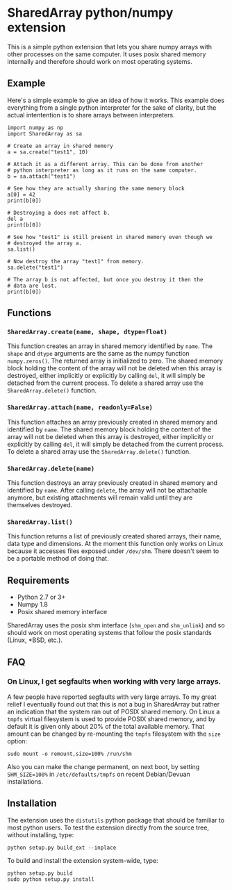 SharedArray python/numpy extension
==================================

This is a simple python extension that lets you share numpy arrays
with other processes on the same computer.  It uses posix shared
memory internally and therefore should work on most operating systems.

Example
-------

Here's a simple example to give an idea of how it works. This example
does everything from a single python interpreter for the sake of
clarity, but the actual intentention is to share arrays between
interpreters.

	import numpy as np
	import SharedArray as sa

	# Create an array in shared memory
	a = sa.create("test1", 10)

	# Attach it as a different array. This can be done from another
	# python interpreter as long as it runs on the same computer.
	b = sa.attach("test1")

	# See how they are actually sharing the same memory block
	a[0] = 42
	print(b[0])

	# Destroying a does not affect b.
	del a
	print(b[0])

	# See how "test1" is still present in shared memory even though we
	# destroyed the array a.
	sa.list()

	# Now destroy the array "test1" from memory.
	sa.delete("test1")

	# The array b is not affected, but once you destroy it then the
	# data are lost.
	print(b[0])

Functions
---------

### `SharedArray.create(name, shape, dtype=float)`

This function creates an array in shared memory identified by `name`.
The `shape` and `dtype` arguments are the same as the numpy function
`numpy.zeros()`.  The returned array is initialized to zero.  The
shared memory block holding the content of the array will not be
deleted when this array is destroyed, either implicitly or explicitly
by calling `del`, it will simply be detached from the current process.
To delete a shared array use the `SharedArray.delete()` function.

### `SharedArray.attach(name, readonly=False)`

This function attaches an array previously created in shared memory
and identified by `name`.  The shared memory block holding the content
of the array will not be deleted when this array is destroyed, either
implicitly or explicitly by calling `del`, it will simply be detached
from the current process.  To delete a shared array use the
`SharedArray.delete()` function.

### `SharedArray.delete(name)`

This function destroys an array previously created in shared memory
and identified by `name`.  After calling `delete`, the array will not
be attachable anymore, but existing attachments will remain valid
until they are themselves destroyed.

### `SharedArray.list()`

This function returns a list of previously created shared arrays,
their name, data type and dimensions.  At the moment this function
only works on Linux because it accesses files exposed under
`/dev/shm`.  There doesn't seem to be a portable method of doing that.

Requirements
------------

* Python 2.7 or 3+
* Numpy 1.8
* Posix shared memory interface

SharedArray uses the posix shm interface (`shm_open` and `shm_unlink`)
and so should work on most operating systems that follow the posix
standards (Linux, *BSD, etc.).

FAQ
---

### On Linux, I get segfaults when working with very large arrays.

A few people have reported segfaults with very large arrays. To my
great relief I eventually found out that this is not a bug in
SharedArray but rather an indication that the system ran out of POSIX
shared memory. On Linux a `tmpfs` virtual filesystem is used to
provide POSIX shared memory, and by default it is given only about 20%
of the total available memory. That amount can be changed by
re-mounting the `tmpfs` filesystem with the `size` option:

	sudo mount -o remount,size=100% /run/shm

Also you can make the change permanent, on next boot, by setting
`SHM_SIZE=100%` in `/etc/defaults/tmpfs` on recent Debian/Devuan
installations.

Installation
------------

The extension uses the `distutils` python package that should be
familiar to most python users. To test the extension directly from the
source tree, without installing, type:

	python setup.py build_ext --inplace

To build and install the extension system-wide, type:

	python setup.py build
	sudo python setup.py install
